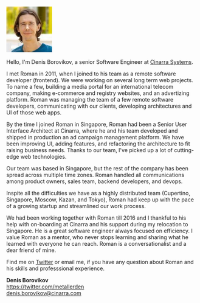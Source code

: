 # &nbsp;

<img src="db.jpeg" class="avatar">

Hello, I'm Denis Borovikov, a senior Software Engineer at [Cinarra
Systems](https://www.cinarra.com/).

I met Roman in 2011, when I joined to his team as a remote software
developer (frontend). We were working on several long term web
projects. To name a few, building a media portal for an international
telecom company, making e-commerce and registry websites, and an
advertizing platform. Roman was managing the team of a few remote
software developers, communicating with our clients, developing
architectures and UI of those web apps.

By the time I joined Roman in Singapore, Roman had been a Senior
User Interface Architect at Cinarra, where he and his team developed
and shipped in production an ad campaign management platform.  We
have been improving UI, adding features, and refactoring the
architecture to fit raising business needs. Thanks to our team,
I've picked up a lot of cutting-edge web technologies.

Our team was based in Singapore, but the rest of the company has
been spread across multiple time zones. Roman handled all communications
among product owners, sales team, backend developers, and devops.

Inspite all the difficulties we have as a highly distributed team
(Cupertino, Singapore, Moscow, Kazan, and Tokyo), Roman had keep
up with the pace of a growing startup and streamlined our work
process.

We had been working together with Roman till 2016 and I thankful
to his help with on-boarding at Cinarra and his support during my
relocation to Singapore. He is a great software engineer always
focused on efficiency. I value Roman as a mentor, who never stops
learning and sharing what he learned with everyone he can reach.
Roman is a conversationalist and a dear friend of mine.

Find me on [Twitter](https://twitter.com/metallerden) or email
me, if you have any question about Roman and his skills and
professsional experience.

**Denis Borovikov**<br>
<https://twitter.com/metallerden><br>
<denis.borovikov@cinarra.com><br>
